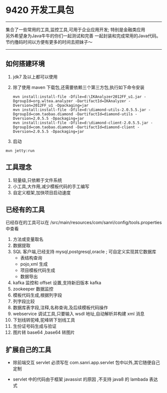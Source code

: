 # 9420 开发工具包
---
集合了一些常用的工具,监控工具,可用于企业应用开发; 特别是金融类应用   
另外希望身为Java牛牛的你们一起测试和完善 一起封装和完成常用的Java代码。  
节约撸码时间以方便有更多的时间去把妹子～  

---
## 如何搭建环境 
1. jdk7 及以上都可以使用

2. 除了使用 maven 下载包,还需要依赖三个第三方包,执行如下命令安装 
   
   ```shell
   mvn install:install-file -Dfile=d:\IKAnalyzer2012FF_u1.jar -DgroupId=org.wltea.analyzer -DartifactId=IKAnalyzer -Dversion=2012FF_u1 -Dpackaging=jar
   mvn install:install-file -Dfile=d:\diamond-utils-2.0.5.5.jar -DgroupId=com.taobao.diamond -DartifactId=diamond-utils -Dversion=2.0.5.5 -Dpackaging=jar
   mvn install:install-file -Dfile=d:\diamond-client-2.0.5.5.jar -DgroupId=com.taobao.diamond -DartifactId=diamond-client -Dversion=2.0.5.5 -Dpackaging=jar
   ```
   

3. 启动

```shell
mvn jetty:run
```



## 工具理念

1. 轻量级,只依赖于文件系统
2. 小工具,大作用,减少模板代码的手工编写
3. 自定义框架,加快项目启动速度 

## 已经有的工具

已经存在的工具可以在 /src/main/resources/com/sanri/config/tools.properties 中查看

1. 方法或变量取名
2. 数据提取
3. SQL 客户端,已经支持 mysql,postgresql,oracle ; 可自定义实现其它数据库 
   * 表结构查询
   * pojo,xml  生成
   * 项目模板代码生成
   * 数据导出
4. kafka  监控和 offset 设置,支持新旧版本 kafka
5. zookeeper 数据监控
6. 模板代码生成,根据列字段 
7. 列字段比较 
8. 数据库表字段,注释,名称查询,及后续模板代码操作
9. webservice 调试工具,只要输入 wsdl 地址,自动解析并构建 xml 消息 
10. 下划线转驼峰,驼峰转下划线工具
11. 生份证号码生成与验证
12. 图片转 base64 ,base64 转图片


## 扩展自己的工具

* 除前端交互 servlet 必须写在 com.sanri.app.servlet 包中以外,其它随便自己定制

* servlet 中的代码由于框架 javassist 的原因 ,不支持 java8 的 lambada 表达式